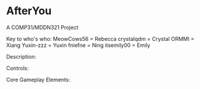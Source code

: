 # AfterYou
A COMP31/MDDN321 Project

Key to who's who:
MeowCows56 = Rebecca
crystalqdm = Crystal
ORMMI = Xiang
Yuxin-zzz = Yuxin
fniefne = Ning
itsemily00 = Emily

Description:

Controls:

Core Gameplay Elements:
